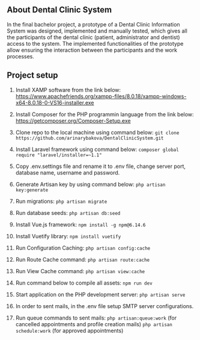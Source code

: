## About Dental Clinic System

In the final bachelor project, a prototype of a Dental Clinic Information System was designed, implemented and manually tested, which gives all the participants of the dental clinic (patient, administrator and dentist) access to the system. The implemented functionalities of the prototype allow ensuring the interaction between the participants and the work processes.

## Project setup
1. Install XAMP software from the link below:
     https://www.apachefriends.org/xampp-files/8.0.18/xampp-windows-x64-8.0.18-0-VS16-installer.exe
     
2. Install Composer for the PHP programmin language from the link below:
    https://getcomposer.org/Composer-Setup.exe
    
3. Clone repo to the local machine using command below:
    ```git clone https://github.com/arinarybakova/DentalClinicSystem.git```
4. Install Laravel framework using command below:
    ```composer global require "laravel/installer=~1.1"```
5. Copy .env.settings file and rename it to .env file, change server port, database name, username and password.
6. Generate Artisan key by using command below:
    ```php artisan key:generate```
7. Run migrations:
    ```php artisan migrate```
8. Run database seeds:
   ```php artisan db:seed```
9. Install Vue.js framework:
    ```npm install -g npm@6.14.6```
10. Install Vuetify library:
    ```npm install vuetify```
11. Run Configuration Caching:
    ```php artisan config:cache```
12. Run Route Cache command:
    ```php artisan route:cache```
13. Run View Cache command:
    ```php artisan view:cache```
14. Run command below to compile all assets:
    ```npm run dev```
15. Start application on the PHP development server:
    ```php artisan serve```
16. In order to sent mails, in the .env file setup SMTP server configurations.
17. Run queue commands to sent mails:
         ```php artisan:queue:work```  (for cancelled appointments and profile creation mails)
         ```php artisan schedule:work``` (for approved appointments)


